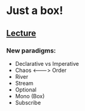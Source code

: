 # Just a box!
## [Lecture](http://youtube.com/mm7amini/reactiveland/season1/episode1)

### New paradigms:
 - Declarative vs Imperative
 - Chaos <---> Order
 - River
 - Stream
 - Optional
 - Mono (Box)
 - Subscribe 
 


[//]: # (functional programming, pure functions, only one thing)
[//]: # (Optional, Collection, Exception, null <--> Mono, Flux, Error, Empty)